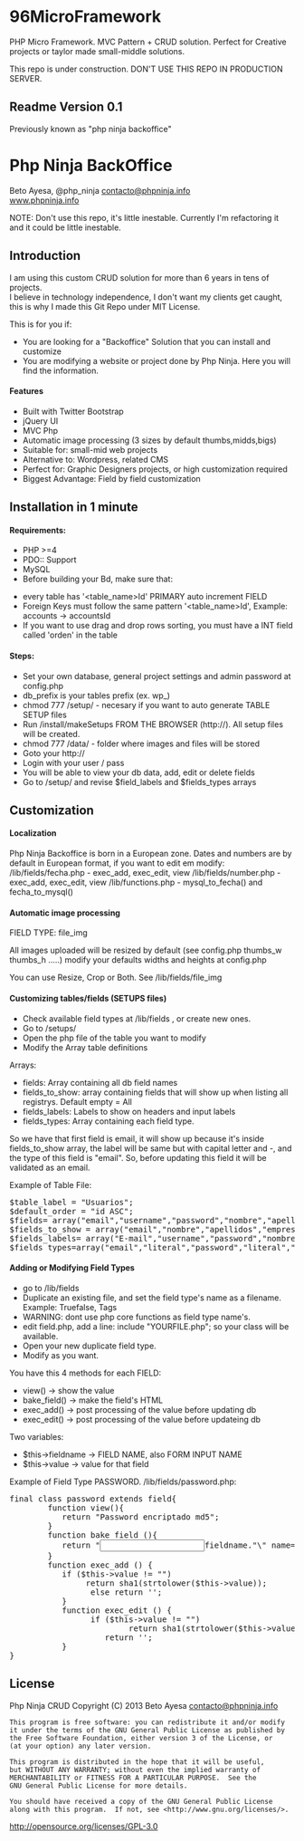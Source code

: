 96MicroFramework
================

PHP Micro Framework. MVC Pattern + CRUD solution. Perfect for Creative projects or taylor made small-middle solutions.


This repo is under construction. DON'T USE THIS REPO IN PRODUCTION SERVER.

Readme Version 0.1
------------------

Previously known as "php ninja backoffice"

# Php Ninja BackOffice 

Beto Ayesa,  @php_ninja
contacto@phpninja.info  
www.phpninja.info  

NOTE: Don't use this repo, it's little inestable. Currently I'm refactoring it and it could be little inestable.

Introduction
------------
I am using this custom CRUD solution for more than 6 years in tens of projects.  
I believe in technology independence, I don't want my clients get caught, this is why I made this Git Repo under MIT License.

This is for you if:
* You are looking for a "Backoffice" Solution that you can install and customize
* You are modifying a website or project done by Php Ninja. Here you will find the information.

#### Features
* Built with Twitter Bootstrap
* jQuery UI
* MVC Php
* Automatic image processing (3 sizes by default thumbs,midds,bigs)
* Suitable for: small-mid web projects  
* Alternative to: Wordpress, related CMS  
* Perfect for: Graphic Designers projects, or high customization required  
* Biggest Advantage: Field by field customization
  

Installation in 1 minute
------------------------
#### Requirements:
- PHP >=4
- PDO:: Support
- MySQL
- Before building your Bd, make sure that:
* every table has '<table_name>Id' PRIMARY auto increment FIELD
* Foreign Keys must follow the same pattern '<table_name>Id', Example: accounts -> accountsId
* If you want to use drag and drop rows sorting, you must have a INT field called 'orden' in the table

#### Steps:  
* Set your own database, general project settings and admin password at config.php
* db_prefix is your tables prefix (ex. wp_)
* chmod 777 /setup/ - necesary if you want to auto generate TABLE SETUP files
* Run /install/makeSetups FROM THE BROWSER (http://). All setup files will be created. 
* chmod 777 /data/ - folder where images and files will be stored
* Goto your http:// 
* Login with your user / pass
* You will be able to view your db data, add, edit or delete fields
* Go to /setup/ and revise $field_labels and $fields_types arrays
 
Customization
-------------

#### Localization
Php Ninja Backoffice is born in a European zone.
Dates and numbers are by default in European format, if you want to edit em 
modify: 
/lib/fields/fecha.php - exec_add, exec_edit, view
/lib/fields/number.php - exec_add, exec_edit, view
/lib/functions.php - mysql_to_fecha() and fecha_to_mysql()

#### Automatic image processing
FIELD TYPE: file_img

All images uploaded will be resized by default (see config.php thumbs_w thumbs_h .....)
modify your defaults widths and heights at config.php

You can use Resize, Crop or Both. See /lib/fields/file_img


#### Customizing tables/fields (SETUPS files)

* Check available field types at /lib/fields , or create new ones.
* Go to /setups/
* Open the php file of the table you want to modify
* Modify the Array table definitions  
 
Arrays:  
* fields: Array containing all db field names 
* fields_to_show: array containing fields that will show up when listing all registrys. Default empty = All
* fields_labels: Labels to show on headers and input labels
* fields_types: Array containing each field type.  
 
So we have that first field is email, it will show up because it's inside fields_to_show array, the label will
be same but with capital letter and -, and the type of this field is "email". So, before updating this field it will be
validated as an email.  

  
Example of Table File:
<pre>
$table_label = "Usuarios";
$default_order = "id ASC";
$fields= array("email","username","password","nombre","apellidos","fecha_nacimiento","empresa","telf","direccion","municipio","provincia","codigopostal");
$fields_to_show = array("email","nombre","apellidos","empresa","telf","direccion","municipio","provincia","codigopostal");
$fields_labels= array("E-mail","username","password","nombre","apellidos","fecha nacimiento","empresa","telf","direccion","municipio","provincia","código postal");
$fields_types=array("email","literal","password","literal","literal","fecha","literal","literal","text","literal","literal","codigopostal");  
</pre>

#### Adding or Modifying Field Types
* go to /lib/fields
* Duplicate an existing file, and set the field type's name as a filename. Example: Truefalse, Tags
* WARNING: dont use php core functions as field type name's.
* edit field.php, add a line: include "YOURFILE.php"; so your class will be available.
* Open your new duplicate field type.
* Modify as you want.

You have this 4 methods for each FIELD:
* view() -> show the value
* bake_field() -> make the field's HTML 
* exec_add() -> post processing of the value before updating db
* exec_edit() -> post processing of the value before updateing db
 
Two variables:
* $this->fieldname  -> FIELD NAME, also FORM INPUT NAME
* $this->value -> value for that field  



Example of Field Type PASSWORD. /lib/fields/password.php:
<pre>
final class password extends field{
        function view(){
           return "Password encriptado md5";
        }
        function bake_field (){
           return "<input type=\"text\" cols=\"120\" id=\"".$this->fieldname."\" name=\"".$this->value."\" value=\"\">
        }
        function exec_add () {
           if ($this->value != "")
	         	return sha1(strtolower($this->value));
		         else return '';
	       }
	       function exec_edit () {
		         if ($this->value != "")
			             return sha1(strtolower($this->value)); 
	              	return '';
	       }
}
</pre>




License
----------------
Php Ninja CRUD
Copyright (C) 2013  Beto Ayesa contacto@phpninja.info

    This program is free software: you can redistribute it and/or modify
    it under the terms of the GNU General Public License as published by
    the Free Software Foundation, either version 3 of the License, or
    (at your option) any later version.

    This program is distributed in the hope that it will be useful,
    but WITHOUT ANY WARRANTY; without even the implied warranty of
    MERCHANTABILITY or FITNESS FOR A PARTICULAR PURPOSE.  See the
    GNU General Public License for more details.

    You should have received a copy of the GNU General Public License
    along with this program.  If not, see <http://www.gnu.org/licenses/>.

http://opensource.org/licenses/GPL-3.0
